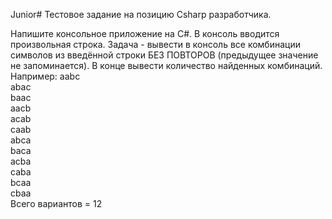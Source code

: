 Junior# Тестовое задание на позицию Csharp разработчика. 


Напишите консольное приложение на C#. В консоль вводится произвольная строка. Задача - вывести в консоль все комбинации символов из введённой строки БЕЗ ПОВТОРОВ (предыдущее значение не запоминается). В конце вывести количество найденных комбинаций.
Например:
aabc  
abac  
baac  
aacb  
acab  
caab  
abca  
baca  
acba  
caba  
bcaa  
cbaa  
Всего вариантов = 12

